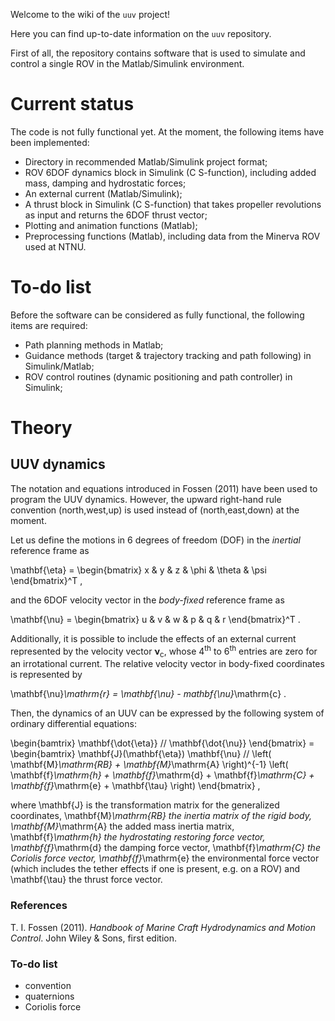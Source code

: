 Welcome to the wiki of the `uuv` project!

Here you can find up-to-date information on the `uuv` repository.

First of all, the repository contains software that is used to simulate and control a single ROV in the Matlab/Simulink environment.

# Current status

The code is not fully functional yet. At the moment, the following items have been implemented:
* Directory in recommended Matlab/Simulink project format;
* ROV 6DOF dynamics block in Simulink (C S-function), including added mass, damping and hydrostatic forces;
* An external current (Matlab/Simulink);
* A thrust block in Simulink (C S-function) that takes propeller revolutions as input and returns the 6DOF thrust vector;
* Plotting and animation functions (Matlab);
* Preprocessing functions (Matlab), including data from the Minerva ROV used at NTNU.

# To-do list

Before the software can be considered as fully functional, the following items are required:
* Path planning methods in Matlab;
* Guidance methods (target & trajectory tracking and path following) in Simulink/Matlab;
* ROV control routines (dynamic positioning and path controller) in Simulink;

# Theory

## UUV dynamics

The notation and equations introduced in Fossen (2011) have been used to program the UUV dynamics. However, the upward right-hand rule convention (north,west,up) is used instead of (north,east,down) at the moment.

Let us define the motions in 6 degrees of freedom (DOF) in the *inertial* reference frame as

\mathbf{\eta} = \begin{bmatrix} x & y & z & \phi & \theta & \psi \end{bmatrix}^T ,

and the 6DOF velocity vector in the *body-fixed* reference frame as

 \mathbf{\nu} = \begin{bmatrix} u & v & w & p & q & r \end{bmatrix}^T .

Additionally, it is possible to include the effects of an external current represented by the velocity vector $\mathbf{\nu}_\mathrm{c}$, whose 4<sup>th</sup> to 6<sup>th</sup> entries are zero for an irrotational current. The relative velocity vector in body-fixed coordinates is represented by

 \mathbf{\nu}_\mathrm{r} = \mathbf{\nu} - mathbf{\nu}_\mathrm{c}  . 

Then, the dynamics of an UUV can be expressed by the following system of ordinary differential equations:

\begin{bamtrix} \mathbf{\dot{\eta}} // \mathbf{\dot{\nu}} \end{bmatrix} = \begin{bamtrix} \mathbf{J}(\mathbf{\eta}) \mathbf{\nu} // \left( \mathbf{M}_\mathrm{RB} + \mathbf{M}_\mathrm{A} \right)^{-1} \left( \mathbf{f}_\mathrm{h} + \mathbf{f}_\mathrm{d} + \mathbf{f}_\mathrm{C} + \mathbf{f}_\mathrm{e} + \mathbf{\tau} \right) \end{bmatrix} ,

where \mathbf{J} is the transformation matrix for the generalized coordinates, \mathbf{M}_\mathrm{RB} the inertia matrix of the rigid body, \mathbf{M}_\mathrm{A} the added mass inertia matrix, \mathbf{f}_\mathrm{h} the hydrostating restoring force vector, \mathbf{f}_\mathrm{d} the damping force vector, \mathbf{f}_\mathrm{C} the Coriolis force vector, \mathbf{f}_\mathrm{e} the environmental force vector (which includes the tether effects if one is present, e.g. on a ROV) and \mathbf{\tau} the thrust force vector.

### References
T. I. Fossen (2011). _Handbook of Marine Craft Hydrodynamics and Motion Control_. John Wiley & Sons, first edition.

### To-do list

* convention
* quaternions
* Coriolis force
